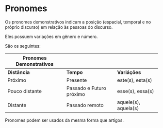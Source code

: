 # Pronomes

Os pronomes demonstrativos indicam a posição (espacial, temporal e no próprio discurso) em relação às pessoas do discurso.

Eles possuem variações em gênero e número.

São os seguintes:

| **Pronomes Demonstrativos** |                          |                      |
| --------------------------- | ------------------------ | -------------------- |
| **Distância**               | **Tempo**                | **Variáções**        |
| Próximo                     | Presente                 | este(s), esta(s)     |
| Pouco distante              | Passado e Futuro próximo | esse(s), essa(s)     |
| Distante                    | Passado remoto           | aquele(s), aquela(s) |

Pronomes podem ser usados da mesma forma que artigos.
